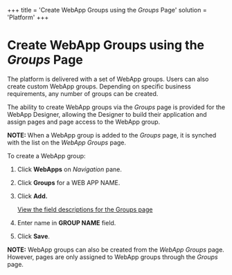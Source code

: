 +++
title = 'Create WebApp Groups using the *Groups* Page'
solution = 'Platform'
+++

# Create WebApp Groups using the *Groups* Page

The platform is delivered with a set of WebApp groups. Users can also
create custom WebApp groups. Depending on specific business
requirements, any number of groups can be created.

The ability to create WebApp groups via the
<span style="font-style: italic;">Groups</span> page is provided for the
WebApp Designer, allowing the Designer to build their application and
assign pages and page access to the WebApp group.

<span style="font-weight: bold;">NOTE: </span>When a WebApp group is
added to the <span style="font-style: italic;">Groups</span> page, it is
synched with the list on the <span style="font-style: italic;">WebApp
Groups</span> page.

To create a WebApp group:

1.  Click **WebApps** on *Navigation* pane.

2.  Click **Groups** for a WEB APP NAME.

3.  Click <span style="font-weight: bold;">Add.</span>
    
    [View the field descriptions for the Groups
    page](../Page_Desc/Groups.htm)

4.  Enter name in **GROUP NAME** field.

5.  Click **Save**.

**NOTE:** WebApp groups can also be created from the *WebApp Groups*
page. However, pages are only assigned to WebApp groups through the
*Groups* page.
